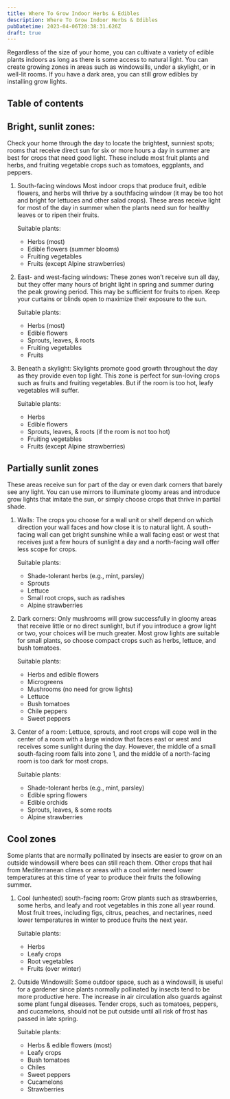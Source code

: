 ```yaml
---
title: Where To Grow Indoor Herbs & Edibles
description: Where To Grow Indoor Herbs & Edibles
pubDatetime: 2023-04-06T20:38:31.626Z
draft: true
---
```

Regardless of the size of your home, you can cultivate a variety of edible plants indoors as long as there is some access to natural light. You can create growing zones in areas such as windowsills, under a skylight, or in well-lit rooms. If you have a dark area, you can still grow edibles by installing grow lights.

## Table of contents

## Bright, sunlit zones:

Check your home through the day to locate the brightest, sunniest spots; rooms that receive direct sun for six or more hours a day in summer are best for crops that need good light. These include most fruit plants and herbs, and fruiting vegetable crops such as tomatoes, eggplants, and peppers.

1. South-facing windows
   Most indoor crops that produce fruit, edible flowers, and herbs will thrive by a southfacing window (it may be too hot and bright for lettuces and other salad crops). These areas receive light for most of the day in summer when the plants need sun for healthy leaves or to ripen their fruits.

   Suitable plants:

   * Herbs (most)
   * Edible flowers (summer blooms)
   * Fruiting vegetables
   * Fruits (except Alpine strawberries)
2. East- and west-facing windows: These zones won’t receive sun all day, but they offer many hours of bright light in spring and summer during the peak growing period. This may be sufficient for fruits to ripen. Keep your curtains or blinds open to maximize their exposure to the sun.

   Suitable plants:

   * Herbs (most)
   * Edible flowers
   * Sprouts, leaves, & roots
   * Fruiting vegetables
   * Fruits
3. Beneath a skylight: Skylights promote good growth throughout the day as they provide even top light. This zone is perfect for sun-loving crops such as fruits and fruiting vegetables. But if the room is too hot, leafy vegetables will suffer.

   Suitable plants:

   * Herbs
   * Edible flowers
   * Sprouts, leaves, & roots (if the room is not too hot)
   * Fruiting vegetables
   * Fruits (except Alpine strawberries)

## Partially sunlit zones

These areas receive sun for part of the day or even dark corners that barely see any light. You can use mirrors to illuminate gloomy areas and introduce grow lights that imitate the sun, or simply choose crops that thrive in partial shade.

1. Walls: The crops you choose for a wall unit or shelf depend on which direction your wall faces and how close it is to natural light. A south-facing wall can get bright sunshine while a wall facing east or west that receives just a few hours of sunlight a day and a north-facing wall offer less scope for crops.

   Suitable plants:

   * Shade-tolerant herbs (e.g., mint, parsley)
   * Sprouts
   * Lettuce
   * Small root crops, such as radishes
   * Alpine strawberries
2. Dark corners: Only mushrooms will grow successfully in gloomy areas that receive little or no direct sunlight, but if you introduce a grow light or two, your choices will be much greater. Most grow lights are suitable for small plants, so choose compact crops such as herbs, lettuce, and bush tomatoes.

   Suitable plants:

   * Herbs and edible flowers
   * Microgreens
   * Mushrooms (no need for grow lights)
   * Lettuce
   * Bush tomatoes
   * Chile peppers
   * Sweet peppers
3. Center of a room: Lettuce, sprouts, and root crops will cope well in the center of a room with a large window that faces east or west and receives some sunlight during the day. However, the middle of a small south-facing room falls into zone 1, and the middle of a north-facing room is too dark for most crops.

   Suitable plants:

   * Shade-tolerant herbs (e.g., mint, parsley)
   * Edible spring flowers
   * Edible orchids
   * Sprouts, leaves, & some roots
   * Alpine strawberries

## Cool zones

Some plants that are normally pollinated by insects are easier to grow on an outside windowsill where bees can still reach them. Other crops that hail from Mediterranean climes or areas with a cool winter need lower temperatures at this time of year to produce their fruits the following summer.

1. Cool (unheated) south-facing room: Grow plants such as strawberries, some herbs, and leafy and root vegetables in this zone all year round. Most fruit trees, including figs, citrus, peaches, and nectarines, need lower temperatures in winter to produce fruits the next year.

   Suitable plants:

   * Herbs
   * Leafy crops
   * Root vegetables
   * Fruits (over winter)
2. Outside Windowsill: Some outdoor space, such as a windowsill, is useful for a gardener since plants normally pollinated by insects tend to be more productive here. The increase in air circulation also guards against some plant fungal diseases. Tender crops, such as tomatoes, peppers, and cucamelons, should not be put outside until all risk of frost has passed in late spring.

   Suitable plants:

   * Herbs & edible flowers (most)
   * Leafy crops
   * Bush tomatoes
   * Chiles
   * Sweet peppers
   * Cucamelons
   * Strawberries